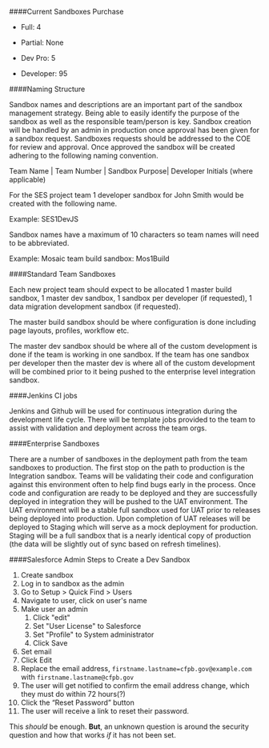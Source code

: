 ####Current Sandboxes Purchase

* Full: 4

* Partial: None

* Dev Pro: 5

* Developer: 95

####Naming Structure

Sandbox names and descriptions are an important part of the sandbox management strategy.    Being able to easily identify the purpose of the sandbox as well as the responsible team/person is key.  Sandbox creation will be handled by an admin in production once approval has been given for a sandbox request.  Sandboxes requests should be addressed to the COE for review and approval.  Once approved the sandbox will be created adhering to the following naming convention.

Team Name | Team Number | Sandbox Purpose| Developer Initials (where applicable)

For the SES project team 1 developer sandbox for John Smith would be created with the following name.

Example: SES1DevJS

Sandbox names have a maximum of 10 characters so team names will need to be abbreviated.

Example: Mosaic team build sandbox: Mos1Build


####Standard Team Sandboxes

Each new project team should expect to be allocated 1 master build sandbox, 1 master dev sandbox, 1 sandbox per developer (if requested), 1 data migration development sandbox (if requested).


The master build sandbox should be where configuration is done including page layouts, profiles, workflow etc.

The master dev sandbox should be where all of the custom development is done if the team is working in one sandbox.  If the team has one sandbox per developer then the master dev is where all of the custom development will be combined prior to it being pushed to the enterprise level integration sandbox.

####Jenkins CI jobs

Jenkins and Github will be used for continuous integration during the development life cycle.  There will be template jobs provided to the team to assist with validation and deployment across the team orgs.

####Enterprise Sandboxes

There are a number of sandboxes in the deployment path from the team sandboxes to production.  The first stop on the path to production is the Integration sandbox.  Teams will be validating their code and configuration against this environment often to help find bugs early in the process.  Once code and configuration are ready to be deployed and they are successfully deployed in integration they will be pushed to the UAT environment.  The UAT environment will be a stable full sandbox used for UAT prior to releases being deployed into production.  Upon completion of UAT releases will be deployed to Staging which will serve as a mock deployment for production.  Staging will be a full sandbox that is a nearly identical copy of production (the data will be slightly out of sync based on refresh timelines).

####Salesforce Admin Steps to Create a Dev Sandbox
1. Create sandbox
2. Log in to sandbox as the admin
3. Go to Setup > Quick Find > Users 
4. Navigate to user, click on user's name
5. Make user an admin
   1. Click "edit"
   1. Set "User License" to Salesforce
   1. Set "Profile" to System administrator
   1. Click Save
4. Set email
  1. Click Edit
  1. Replace the email address, ```firstname.lastname=cfpb.gov@example.com``` with ```firstname.lastname@cfpb.gov```
  1. The user will get notified to confirm the email address change, which they must do within 72 hours(?)
6. Click the “Reset Password” button
7. The user will receive a link to reset their password.

This _should_ be enough. **But**, an unknown question is around the security question and how that works _if_ it has not been set.  
